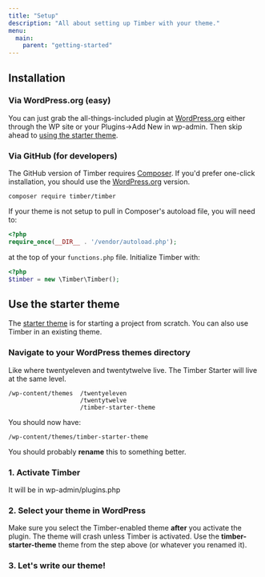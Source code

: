 ```yaml
---
title: "Setup"
description: "All about setting up Timber with your theme."
menu:
  main:
    parent: "getting-started"
---
```


## Installation

### Via WordPress.org (easy)
You can just grab the all-things-included plugin at [WordPress.org](http://wordpress.org/plugins/timber-library/) either through the WP site or your Plugins->Add New in wp-admin. Then skip ahead to [using the starter theme](#use-the-starter-theme).

### Via GitHub (for developers)

The GitHub version of Timber requires [Composer](https://getcomposer.org/download/). If you'd prefer one-click installation, you should use the [WordPress.org](https://wordpress.org/plugins/timber-library/) version.

```shell
composer require timber/timber
```

If your theme is not setup to pull in Composer's autoload file, you will need to:

```php
<?php
require_once(__DIR__ . '/vendor/autoload.php');
```

at the top of your `functions.php` file. Initialize Timber with:

```php
<?php
$timber = new \Timber\Timber();
```

## Use the starter theme

The [starter theme](https://github.com/Upstatement/timber-starter-theme) is for starting a project from scratch. You can also use Timber in an existing theme.

### Navigate to your WordPress themes directory

Like where twentyeleven and twentytwelve live. The Timber Starter will live at the same level.

	/wp-content/themes	/twentyeleven
						/twentytwelve
						/timber-starter-theme

You should now have:

	/wp-content/themes/timber-starter-theme

You should probably **rename** this to something better.

### 1. Activate Timber

It will be in wp-admin/plugins.php

### 2. Select your theme in WordPress

Make sure you select the Timber-enabled theme **after** you activate the plugin. The theme will crash unless Timber is activated. Use the **timber-starter-theme** theme from the step above (or whatever you renamed it).

### 3. Let's write our theme!
